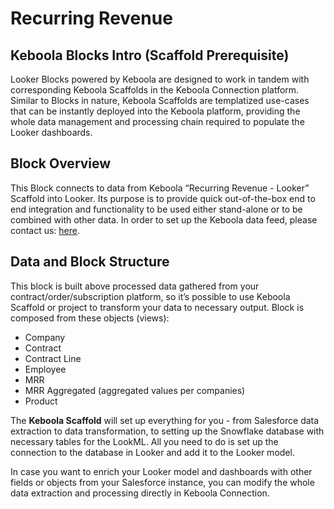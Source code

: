 # Recurring Revenue

## Keboola Blocks Intro (Scaffold Prerequisite)
Looker Blocks powered by Keboola are designed to work in tandem with corresponding Keboola Scaffolds in the Keboola Connection platform. Similar to Blocks in nature, Keboola Scaffolds are templatized use-cases that can be instantly deployed into the Keboola platform, providing the whole data management and processing chain required to populate the Looker dashboards.

## Block Overview
This Block connects to data from Keboola “Recurring Revenue - Looker” Scaffold into Looker. Its purpose is to provide quick out-of-the-box end to end integration and functionality to be used either stand-alone or to be combined with other data. In order to set up the Keboola data feed, please contact us: [here](https://get.keboola.com/lookerblocks?block=rt_hospitality).

## Data and Block Structure
This block is built above processed data gathered from your contract/order/subscription platform, so it’s possible to use Keboola Scaffold or project to transform your data to necessary output. Block is composed from these objects (views):

*  Company
*  Contract
*  Contract Line
*  Employee
*  MRR
*  MRR Aggregated (aggregated values per companies)
*  Product

The **Keboola Scaffold** will set up everything for you - from Salesforce data extraction to data transformation, to setting up the Snowflake database with necessary tables for the LookML. All you need to do is set up the connection to the database in Looker and add it to the Looker model.

In case you want to enrich your Looker model and dashboards with other fields or objects from your Salesforce instance, you can modify the whole data extraction and processing directly in Keboola Connection.
